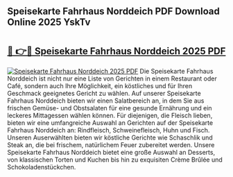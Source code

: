 ## Speisekarte Fahrhaus Norddeich PDF Download Online 2025 YskTv

# <h2><a href="http://gcbctqc.nevu.top/?p=Speisekarte+Fahrhaus+Norddeich">🔗 👉🔴 Speisekarte Fahrhaus Norddeich 2025 PDF</a></h2>

[![Speisekarte Fahrhaus Norddeich 2025 PDF](https://i.imgur.com/dBaPXMq.png)](http://gcbctqc.nevu.top/?p=Speisekarte+Fahrhaus+Norddeich)
Die Speisekarte Fahrhaus Norddeich ist nicht nur eine Liste von Gerichten in einem Restaurant oder Café, sondern auch Ihre Möglichkeit, ein köstliches und für Ihren Geschmack geeignetes Gericht zu wählen. Auf unserer Speisekarte Fahrhaus Norddeich bieten wir einen Salatbereich an, in dem Sie aus frischen Gemüse- und Obstsalaten für eine gesunde Ernährung und ein leckeres Mittagessen wählen können. Für diejenigen, die Fleisch lieben, bieten wir eine umfangreiche Auswahl an Gerichten auf der Speisekarte Fahrhaus Norddeich an: Rindfleisch, Schweinefleisch, Huhn und Fisch. Unseren Auserwählten bieten wir köstliche Gerichte wie Schaschlik und Steak an, die bei frischem, natürlichem Feuer zubereitet werden. Unsere Speisekarte Fahrhaus Norddeich bietet eine große Auswahl an Desserts, von klassischen Torten und Kuchen bis hin zu exquisiten Crème Brûlée und Schokoladenstückchen.
